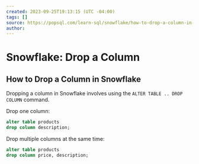 ```yaml
---
created: 2023-09-25T19:13:15 (UTC -04:00)
tags: []
source: https://popsql.com/learn-sql/snowflake/how-to-drop-a-column-in-snowflake
author: 
---
```


# Snowflake: Drop a Column 

## How to Drop a Column in Snowflake

Dropping a column in Snowflake involves using the `ALTER TABLE .. DROP COLUMN` command.

Drop one column:

```sql
alter table products
drop column description;
```

Drop multiple columns at the same time:

```sql
alter table products
drop column price, description;
```
